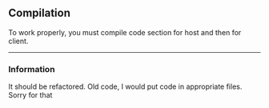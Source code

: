 ## Compilation

To work properly, you must compile code section for host and then for client.

----

### Information

It should be refactored. Old code, I would put code in appropriate files. Sorry for that
